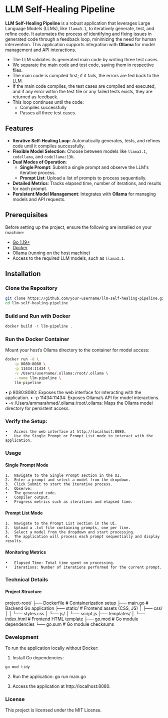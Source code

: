 # LLM Self-Healing Pipeline

**LLM Self-Healing Pipeline** is a robust application that leverages Large Language Models (LLMs), like `llama3.1`, to iteratively generate, test, and refine code. It automates the process of identifying and fixing issues in generated code through a feedback loop, minimizing the need for human intervention. This application supports integration with **Ollama** for model management and API interactions.

- The LLM validates its generated main code by writing three test cases.
- We separate the main code and test code, saving them in respective files.
- The main code is compiled first; if it fails, the errors are fed back to the LLM.
- If the main code compiles, the test cases are compiled and executed, and if any error within the test file or any failed tests exists, they are returned as feedback.
- This loop continues until the code:
  - Compiles successfully
  - Passes all three test cases.

## Features

- **Iterative Self-Healing Loop**: Automatically generates, tests, and refines code until it compiles successfully.
- **Flexible Model Selection**: Choose between models like `llama3.1`, `codellama`, and `codellama:13b`.
- **Dual Modes of Operation**:
  - **Single Prompt**: Submit a single prompt and observe the LLM's iterative process.
  - **Prompt List**: Upload a list of prompts to process sequentially.
- **Detailed Metrics**: Tracks elapsed time, number of iterations, and results for each prompt.
- **Persistent Model Management**: Integrates with **Ollama** for managing models and API requests.

## Prerequisites

Before setting up the project, ensure the following are installed on your machine:

- [Go 1.19+](https://golang.org/dl/)
- [Docker](https://www.docker.com/get-started)
- [Ollama](https://ollama.com/) (running on the host machine)
- Access to the required LLM models, such as `llama3.1`.

## Installation

### Clone the Repository

```bash
git clone https://github.com/your-username/llm-self-healing-pipeline.git
cd llm-self-healing-pipeline
```

### Build and Run with Docker

```bash
docker build -t llm-pipeline .
```

### Run the Docker Container 
Mount your host’s Ollama directory to the container for model access:

```bash
docker run -d \
    -p 8080:8080 \
    -p 11434:11434 \
    -v /Users/username/.ollama:/root/.ollama \
    --name llm-pipeline \
    llm-pipeline

```
• p 8080:8080: Exposes the web interface for interacting with the application.
•	-p 11434:11434: Exposes Ollama’s API for model interactions.
•	-v /Users/ammarahmed/.ollama:/root/.ollama: Maps the Ollama model directory for persistent access.



### Verify the Setup:
	•	Access the web interface at http://localhost:8080.
	•	Use the Single Prompt or Prompt List mode to interact with the application.


### Usage

#### Single Prompt Mode

	1.	Navigate to the Single Prompt section in the UI.
	2.	Enter a prompt and select a model from the dropdown.
	3.	Click Submit to start the iterative process.
	4.	Observe:
  	•	The generated code.
  	•	Compiler output.
  	•	Progress metrics such as iterations and elapsed time.

#### Prompt List Mode

	1.	Navigate to the Prompt List section in the UI.
	2.	Upload a .txt file containing prompts, one per line.
	3.	Select a model from the dropdown and start processing.
	4.	The application will process each prompt sequentially and display results.

#### Monitoring Metrics

	•	Elapsed Time: Total time spent on processing.
	•	Iterations: Number of iterations performed for the current prompt.

### Technical Details

#### Project Structure

project-root/
├── Dockerfile         # Containerization setup
├── main.go            # Backend Go application
├── static/            # Frontend assets (CSS, JS)
│   ├── css/
│   │   └── styles.css
│   └── js/
│       └── script.js
├── templates/
│   └── index.html     # Frontend HTML template
├── go.mod             # Go module dependencies
└── go.sum             # Go module checksums


### Development

To run the application locally without Docker:
1.	Install Go dependencies:
```bash
go mod tidy
```
2.	Run the application:
go run main.go


3.	Access the application at http://localhost:8080.


### License

This project is licensed under the MIT License.
